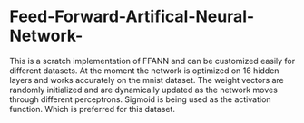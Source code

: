 # Feed-Forward-Artifical-Neural-Network-
This is a scratch implementation of FFANN and can be  customized easily for different datasets. At the moment the network is optimized on 16 hidden layers and works accurately on the mnist dataset. 
The weight vectors are randomly initialized and are dynamically updated as the network moves through different perceptrons.
Sigmoid is being used as the activation function. Which is preferred for this dataset.
